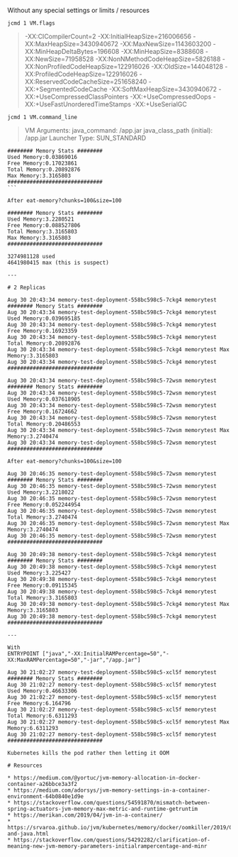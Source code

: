 Without any special settings or limits / resources

`jcmd 1 VM.flags`

> -XX:CICompilerCount=2 -XX:InitialHeapSize=216006656 -XX:MaxHeapSize=3430940672 -XX:MaxNewSize=1143603200 -XX:MinHeapDeltaBytes=196608 -XX:MinHeapSize=8388608 -XX:NewSize=71958528 -XX:NonNMethodCodeHeapSize=5826188 -XX:NonProfiledCodeHeapSize=122916026 -XX:OldSize=144048128 -XX:ProfiledCodeHeapSize=122916026 -XX:ReservedCodeCacheSize=251658240 -XX:+SegmentedCodeCache -XX:SoftMaxHeapSize=3430940672 -XX:+UseCompressedClassPointers -XX:+UseCompressedOops -XX:+UseFastUnorderedTimeStamps -XX:+UseSerialGC

`jcmd 1 VM.command_line`

> VM Arguments:
java_command: /app.jar
java_class_path (initial): /app.jar
Launcher Type: SUN_STANDARD

````
######## Memory Stats ########
Used Memory:0.03869016
Free Memory:0.17023861
Total Memory:0.20892876
Max Memory:3.3165803
##############################
```

After eat-memory?chunks=100&size=100

######## Memory Stats ########
Used Memory:3.2280521
Free Memory:0.088527806
Total Memory:3.3165803
Max Memory:3.3165803
##############################

3274981128 used
4641980415 max (this is suspect)

---

# 2 Replicas

Aug 30 20:43:34 memory-test-deployment-558bc598c5-7ckg4 memorytest ######## Memory Stats ########
Aug 30 20:43:34 memory-test-deployment-558bc598c5-7ckg4 memorytest Used Memory:0.039695185
Aug 30 20:43:34 memory-test-deployment-558bc598c5-7ckg4 memorytest Free Memory:0.16923359
Aug 30 20:43:34 memory-test-deployment-558bc598c5-7ckg4 memorytest Total Memory:0.20892876
Aug 30 20:43:34 memory-test-deployment-558bc598c5-7ckg4 memorytest Max Memory:3.3165803
Aug 30 20:43:34 memory-test-deployment-558bc598c5-7ckg4 memorytest ##############################

Aug 30 20:43:34 memory-test-deployment-558bc598c5-72wsm memorytest ######## Memory Stats ########
Aug 30 20:43:34 memory-test-deployment-558bc598c5-72wsm memorytest Used Memory:0.037618905
Aug 30 20:43:34 memory-test-deployment-558bc598c5-72wsm memorytest Free Memory:0.16724662
Aug 30 20:43:34 memory-test-deployment-558bc598c5-72wsm memorytest Total Memory:0.20486553
Aug 30 20:43:34 memory-test-deployment-558bc598c5-72wsm memorytest Max Memory:3.2740474
Aug 30 20:43:34 memory-test-deployment-558bc598c5-72wsm memorytest ##############################

After eat-memory?chunks=100&size=100

Aug 30 20:46:35 memory-test-deployment-558bc598c5-72wsm memorytest ######## Memory Stats ########
Aug 30 20:46:35 memory-test-deployment-558bc598c5-72wsm memorytest Used Memory:3.2218022
Aug 30 20:46:35 memory-test-deployment-558bc598c5-72wsm memorytest Free Memory:0.052244954
Aug 30 20:46:35 memory-test-deployment-558bc598c5-72wsm memorytest Total Memory:3.2740474
Aug 30 20:46:35 memory-test-deployment-558bc598c5-72wsm memorytest Max Memory:3.2740474
Aug 30 20:46:35 memory-test-deployment-558bc598c5-72wsm memorytest ##############################

Aug 30 20:49:38 memory-test-deployment-558bc598c5-7ckg4 memorytest ######## Memory Stats ########
Aug 30 20:49:38 memory-test-deployment-558bc598c5-7ckg4 memorytest Used Memory:3.225427
Aug 30 20:49:38 memory-test-deployment-558bc598c5-7ckg4 memorytest Free Memory:0.09115345
Aug 30 20:49:38 memory-test-deployment-558bc598c5-7ckg4 memorytest Total Memory:3.3165803
Aug 30 20:49:38 memory-test-deployment-558bc598c5-7ckg4 memorytest Max Memory:3.3165803
Aug 30 20:49:38 memory-test-deployment-558bc598c5-7ckg4 memorytest ##############################

---

With 
ENTRYPOINT ["java","-XX:InitialRAMPercentage=50","-XX:MaxRAMPercentage=50","-jar","/app.jar"]

Aug 30 21:02:27 memory-test-deployment-558bc598c5-xcl5f memorytest ######## Memory Stats ########
Aug 30 21:02:27 memory-test-deployment-558bc598c5-xcl5f memorytest Used Memory:0.46633306
Aug 30 21:02:27 memory-test-deployment-558bc598c5-xcl5f memorytest Free Memory:6.164796
Aug 30 21:02:27 memory-test-deployment-558bc598c5-xcl5f memorytest Total Memory:6.6311293
Aug 30 21:02:27 memory-test-deployment-558bc598c5-xcl5f memorytest Max Memory:6.6311293
Aug 30 21:02:27 memory-test-deployment-558bc598c5-xcl5f memorytest ##############################

Kubernetes kills the pod rather then letting it OOM

# Resources

* https://medium.com/@yortuc/jvm-memory-allocation-in-docker-container-a26bbce3a3f2
* https://medium.com/adorsys/jvm-memory-settings-in-a-container-environment-64b0840e1d9e
* https://stackoverflow.com/questions/54591870/mismatch-between-spring-actuators-jvm-memory-max-metric-and-runtime-getruntim
* https://merikan.com/2019/04/jvm-in-a-container/
* https://srvaroa.github.io/jvm/kubernetes/memory/docker/oomkiller/2019/05/29/k8s-and-java.html
* https://stackoverflow.com/questions/54292282/clarification-of-meaning-new-jvm-memory-parameters-initialrampercentage-and-minr